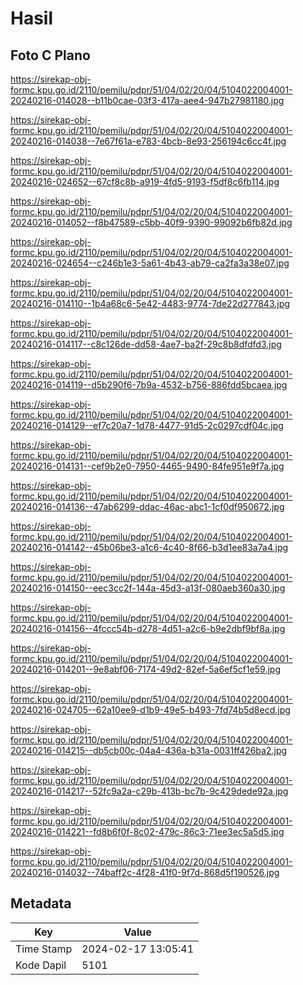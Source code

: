 # Hasil

## Foto C Plano

https://sirekap-obj-formc.kpu.go.id/2110/pemilu/pdpr/51/04/02/20/04/5104022004001-20240216-014028--b11b0cae-03f3-417a-aee4-947b27981180.jpg

https://sirekap-obj-formc.kpu.go.id/2110/pemilu/pdpr/51/04/02/20/04/5104022004001-20240216-014038--7e67f61a-e783-4bcb-8e93-256194c6cc4f.jpg

https://sirekap-obj-formc.kpu.go.id/2110/pemilu/pdpr/51/04/02/20/04/5104022004001-20240216-024652--67cf8c8b-a919-4fd5-9193-f5df8c6fb114.jpg

https://sirekap-obj-formc.kpu.go.id/2110/pemilu/pdpr/51/04/02/20/04/5104022004001-20240216-014052--f8b47589-c5bb-40f9-9390-99092b6fb82d.jpg

https://sirekap-obj-formc.kpu.go.id/2110/pemilu/pdpr/51/04/02/20/04/5104022004001-20240216-024654--c246b1e3-5a61-4b43-ab79-ca2fa3a38e07.jpg

https://sirekap-obj-formc.kpu.go.id/2110/pemilu/pdpr/51/04/02/20/04/5104022004001-20240216-014110--1b4a68c6-5e42-4483-9774-7de22d277843.jpg

https://sirekap-obj-formc.kpu.go.id/2110/pemilu/pdpr/51/04/02/20/04/5104022004001-20240216-014117--c8c126de-dd58-4ae7-ba2f-29c8b8dfdfd3.jpg

https://sirekap-obj-formc.kpu.go.id/2110/pemilu/pdpr/51/04/02/20/04/5104022004001-20240216-014119--d5b290f6-7b9a-4532-b756-886fdd5bcaea.jpg

https://sirekap-obj-formc.kpu.go.id/2110/pemilu/pdpr/51/04/02/20/04/5104022004001-20240216-014129--ef7c20a7-1d78-4477-91d5-2c0297cdf04c.jpg

https://sirekap-obj-formc.kpu.go.id/2110/pemilu/pdpr/51/04/02/20/04/5104022004001-20240216-014131--cef9b2e0-7950-4465-9490-84fe951e9f7a.jpg

https://sirekap-obj-formc.kpu.go.id/2110/pemilu/pdpr/51/04/02/20/04/5104022004001-20240216-014136--47ab6299-ddac-46ac-abc1-1cf0df950672.jpg

https://sirekap-obj-formc.kpu.go.id/2110/pemilu/pdpr/51/04/02/20/04/5104022004001-20240216-014142--45b06be3-a1c6-4c40-8f66-b3d1ee83a7a4.jpg

https://sirekap-obj-formc.kpu.go.id/2110/pemilu/pdpr/51/04/02/20/04/5104022004001-20240216-014150--eec3cc2f-144a-45d3-a13f-080aeb360a30.jpg

https://sirekap-obj-formc.kpu.go.id/2110/pemilu/pdpr/51/04/02/20/04/5104022004001-20240216-014156--4fccc54b-d278-4d51-a2c6-b9e2dbf9bf8a.jpg

https://sirekap-obj-formc.kpu.go.id/2110/pemilu/pdpr/51/04/02/20/04/5104022004001-20240216-014201--9e8abf06-7174-49d2-82ef-5a6ef5cf1e59.jpg

https://sirekap-obj-formc.kpu.go.id/2110/pemilu/pdpr/51/04/02/20/04/5104022004001-20240216-024705--62a10ee9-d1b9-49e5-b493-7fd74b5d8ecd.jpg

https://sirekap-obj-formc.kpu.go.id/2110/pemilu/pdpr/51/04/02/20/04/5104022004001-20240216-014215--db5cb00c-04a4-436a-b31a-0031ff426ba2.jpg

https://sirekap-obj-formc.kpu.go.id/2110/pemilu/pdpr/51/04/02/20/04/5104022004001-20240216-014217--52fc9a2a-c29b-413b-bc7b-9c429dede92a.jpg

https://sirekap-obj-formc.kpu.go.id/2110/pemilu/pdpr/51/04/02/20/04/5104022004001-20240216-014221--fd8b6f0f-8c02-479c-86c3-71ee3ec5a5d5.jpg

https://sirekap-obj-formc.kpu.go.id/2110/pemilu/pdpr/51/04/02/20/04/5104022004001-20240216-014032--74baff2c-4f28-41f0-9f7d-868d5f190526.jpg


## Metadata

| Key        | Value               |
| ---------- | ------------------- |
| Time Stamp | 2024-02-17 13:05:41 |
| Kode Dapil | 5101                |



